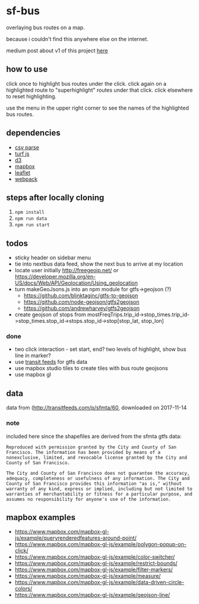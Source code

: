 # sf-bus
overlaying bus routes on a map.

because i couldn't find this anywhere else on the internet.

medium post about v1 of this project [here](https://medium.com/@thfield/adventures-in-amateur-cartography-ad4927ccfccc)

## how to use
click once to highlight bus routes under the click.  click again on a highlighted route to "superhighlight" routes under that click. click elsewhere to reset highlighting.

use the menu in the upper right corner to see the names of the highlighted bus routes.

## dependencies
- [csv parse](http://csv.adaltas.com/parse/)
- [turf js](http://turfjs.org/)
- [d3](http://d3js.org)
- [mapbox](http://mapbox.com)
- [leaflet](http://leafletjs.com)
- [webpack](https://webpack.js.org/)

## steps after locally cloning
1. `npm install`
1. `npm run data`
1. `npm run start`

## todos
- sticky header on sidebar menu
- tie into nextbus data feed, show the next bus to arrive at my location
- locate user initially http://freegeoip.net/ or https://developer.mozilla.org/en-US/docs/Web/API/Geolocation/Using_geolocation
- turn makeGeoJsons.js into an npm module for gtfs->geojson (?)
  - https://github.com/blinktaginc/gtfs-to-geojson
  - https://github.com/node-geojson/gtfs2geojson
  - https://github.com/andrewharvey/gtfs2geojson
- create geojson of stops from mostFreqTrips.trip_id->stop_times.trip_id->stop_times.stop_id->stops.stop_id->stop[stop_lat, stop_lon]

### done
- two click interaction - set start, end? two levels of highlight, show bus line in marker?
- use [transit feeds](http://transitfeeds.com/p/sfmta/60) for gtfs data
- use mapbox studio tiles to create tiles with bus route geojsons
- use mapbox gl


## data
data from (http://transitfeeds.com/p/sfmta/60, downloaded on 2017-11-14

### note
included here since the shapefiles are derived from the sfmta gtfs data:
```
Reproduced with permission granted by the City and County of San Francisco. The information has been provided by means of a nonexclusive, limited, and revocable license granted by the City and County of San Francisco.

The City and County of San Francisco does not guarantee the accuracy, adequacy, completeness or usefulness of any information. The City and County of San Francisco provides this information "as is," without warranty of any kind, express or implied, including but not limited to warranties of merchantability or fitness for a particular purpose, and assumes no responsibility for anyone's use of the information.
```

## mapbox examples
- https://www.mapbox.com/mapbox-gl-js/example/queryrenderedfeatures-around-point/
- https://www.mapbox.com/mapbox-gl-js/example/polygon-popup-on-click/
- https://www.mapbox.com/mapbox-gl-js/example/color-switcher/
- https://www.mapbox.com/mapbox-gl-js/example/restrict-bounds/
- https://www.mapbox.com/mapbox-gl-js/example/filter-markers/
- https://www.mapbox.com/mapbox-gl-js/example/measure/
- https://www.mapbox.com/mapbox-gl-js/example/data-driven-circle-colors/
- https://www.mapbox.com/mapbox-gl-js/example/geojson-line/
